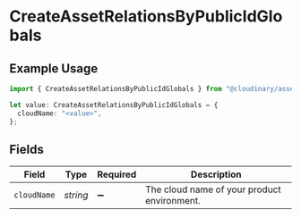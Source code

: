 # CreateAssetRelationsByPublicIdGlobals

## Example Usage

```typescript
import { CreateAssetRelationsByPublicIdGlobals } from "@cloudinary/asset-management/models/operations";

let value: CreateAssetRelationsByPublicIdGlobals = {
  cloudName: "<value>",
};
```

## Fields

| Field                                       | Type                                        | Required                                    | Description                                 |
| ------------------------------------------- | ------------------------------------------- | ------------------------------------------- | ------------------------------------------- |
| `cloudName`                                 | *string*                                    | :heavy_minus_sign:                          | The cloud name of your product environment. |